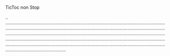 TicToc non Stop

..
...........................................................................................................................................................................................................................................................................................................................................................................................................................................................................................................................................................................................................................................................................................